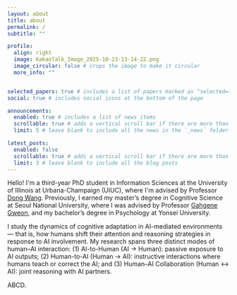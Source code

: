 ```yaml
---
layout: about
title: about
permalink: /
subtitle: ""

profile:
  align: right
  image: KakaoTalk_Image_2025-10-23-13-14-22.png
  image_circular: false # crops the image to make it circular
  more_info: ""


selected_papers: true # includes a list of papers marked as "selected={true}"
social: true # includes social icons at the bottom of the page

announcements:
  enabled: true # includes a list of news items
  scrollable: true # adds a vertical scroll bar if there are more than 3 news items
  limit: 5 # leave blank to include all the news in the `_news` folder

latest_posts:
  enabled: false
  scrollable: true # adds a vertical scroll bar if there are more than 3 new posts items
  limit: 3 # leave blank to include all the blog posts
---
```


Hello! I'm a third-year PhD student in Information Sciences at the University of Illinois at Urbana-Champaign (UIUC), where I'm advised by Professor 
[Dong Wang](https://ischool.illinois.edu/people/dong-wang). Previously, I earned my master’s degree in Cognitive Science at Seoul National University, where I was advised by Professor [Gahgene Gweon](https://convergence.snu.ac.kr/en/snu__professor/gweon_gahgene/), and my bachelor’s degree in Psychology at Yonsei University. 


I study the dynamics of cognitive adaptation in AI-mediated environments — that is, how humans shift their attention and reasoning strategies in response to AI involvement. My research spans three distinct modes of human–AI interaction: (1) AI-to-Human (AI → Human): passive exposure to AI outputs; (2) Human-to-AI (Human → AI): instructive interactions where humans teach or correct the AI; and (3) Human–AI Collaboration (Human ↔ AI): joint reasoning with AI partners.

ABCD. 
